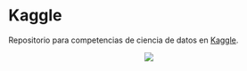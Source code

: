 # Kaggle
Repositorio para competencias de ciencia de datos en [Kaggle](https://www.kaggle.com/).

<center>
<img src = "http://www.endtoend.ai/assets/blog/tutorial/kaggle-dataset-ubuntu/kaggle.png" />
</center>
